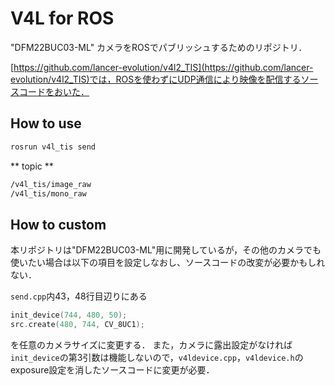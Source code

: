 # V4L for ROS

"DFM22BUC03-ML" カメラをROSでパブリッシュするためのリポジトリ．

[https://github.com/lancer-evolution/v4l2_TIS](https://github.com/lancer-evolution/v4l2_TIS)では，ROSを使わずにUDP通信により映像を配信するソースコードをおいた．

## How to use

```bash
rosrun v4l_tis send
```

** topic **
```bash
/v4l_tis/image_raw
/v4l_tis/mono_raw
```

## How to custom

本リポジトリは"DFM22BUC03-ML"用に開発しているが，その他のカメラでも使いたい場合は以下の項目を設定しなおし、ソースコードの改変が必要かもしれない．

`send.cpp`内43，48行目辺りにある

```cpp
init_device(744, 480, 50);
src.create(480, 744, CV_8UC1);
```

を任意のカメラサイズに変更する．
また，カメラに露出設定がなければ`init_device`の第3引数は機能しないので，`v4ldevice.cpp`，`v4ldevice.h`のexposure設定を消したソースコードに変更が必要．